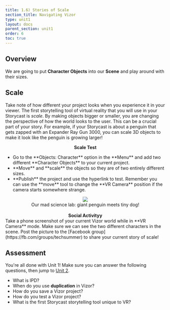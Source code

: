 ```yaml
---
title: 1.6) Stories of Scale
section_title: Navigating Vizor
type: unit1
layout: docs
parent_section: unit1
order: 6
toc: true
---
```


## Overview
We are going to put **Character Objects** into our **Scene** and play around with their sizes.

## Scale
Take note of how different your project looks when you experience it in your viewer.  The first storytelling tool of virtual reality that you will use in your Storycast is <i>scale</i>.  By making objects bigger or smaller, you are changing the perspective of how the world looks to the user.  This can be a crucial part of your story.  For example, if your Storycast is about a penguin that gets zapped with an Expander Ray Gun 3000, you can scale 3D objects to make it look like the penguin is growing larger! 

<div class="alert_green">
  <div style="text-align:center">
  	<strong>Scale Test</strong>
  </div> 
  <ul>
  	<li> Go to the **Objects: Character** option in the **Menu** and add two different **Character Objects** to your current project. </li>
    <li> **Move** and **scale** the objects so they are of two entirely different sizes. </li>
  	<li> **Publish** the project and use the hyperlink to test.  Remember you can use the **move** tool to change the **VR Camera** position if the camera starts somewhere strange.  </li>
  </ul> 
  <div style="text-align:center">
  	<img src="/images/techsummer/Unit1/Scale/ScaledObjects.jpg">
  	<br>
  	Our mad science lab: giant penguin meets tiny dog!  
  </div>
</div>

<br>

<div class="alert_green">
  <div style="text-align:center">
  	<strong>Social Activityy</strong>
  </div> 
  Take a phone screenshot of your current Vizor world while in **VR Camera** mode.  Make sure we can see the two different characters in the scene.  Post the picture to the [Facebook group](https://fb.com/groups/techsummer) to share your current story of scale!
</div>

## Assessment
You're all done with Unit 1! Make sure you can answer the following questions, then jump to [Unit 2](/docs/1.0.0/unit2).

- What is IPD?
- When do you use **duplication** in Vizor?
- How do you save a Vizor project?
- How do you test a Vizor project?
- What is the first Storycast storytelling tool unique to VR?